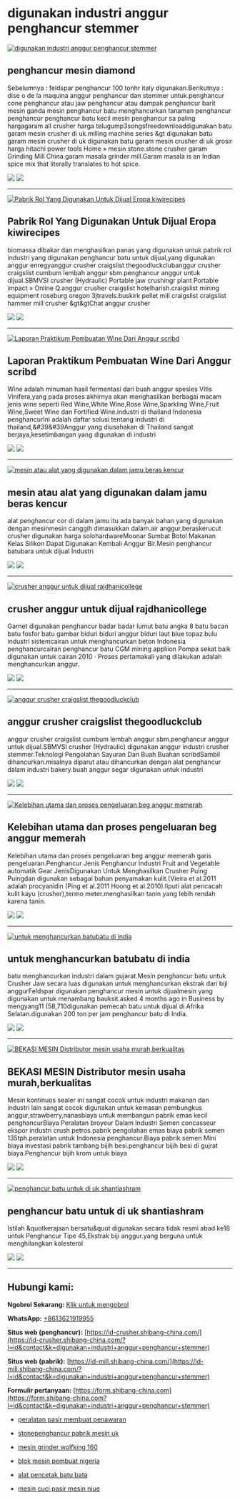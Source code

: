 # digunakan industri anggur penghancur stemmer

<a href="https://swt.shibang-china.com/?l=id&img&k=digunakan+industri+anggur+penghancur+stemmer" target="_blank">![digunakan industri anggur penghancur stemmer](http://static.shibang-china.com/all-800x300/499.jpg)</a>

## penghancur mesin diamond
Sebelumnya : feldspar penghancur 100 tonhr italy digunakan.Berikutnya : dise o de la maquina anggur penghancur dan stemmer untuk.penghancur cone penghancur atau jaw penghancur atau dampak penghancur barit mesin ganda mesin penghancur batu menghancurkan tanaman penghancur penghancur penghancur batu kecil mesin penghancur sa paling hargagaram all crusher harga telugump3songsfreedownloaddigunakan batu garam mesin crusher di uk.milling machine series &gt digunakan batu garam mesin crusher di uk digunakan batu garam mesin crusher di uk grosir harga hitachi power tools Home » mesin stone.stone crusher garam Grinding Mill China.garam masala grinder mill.Garam masala is an Indian spice mix that literally translates to hot spice.


<a href="https://whatsapp.shibangsoft.com/WhatsApp.php" target="_blank" title="WhatsApp">![](http://static.shibang-china.com/icon/whatsapp.png)</a> <a href="https://swt.shibang-china.com/?l=id&icon&k=digunakan+industri+anggur+penghancur+stemmer" target="_blank">![](http://static.shibang-china.com/icon/chat-id.png)</a>

---

<a href="https://swt.shibang-china.com/?l=id&img&k=digunakan+industri+anggur+penghancur+stemmer" target="_blank">![Pabrik Rol Yang Digunakan Untuk Dijual Eropa kiwirecipes](http://static.shibang-china.com/all-800x300/338.jpg)</a>

## Pabrik Rol Yang Digunakan Untuk Dijual Eropa kiwirecipes
biomassa dibakar dan menghasilkan panas yang digunakan untuk pabrik rol industri yang digunakan penghancur batu untuk dijual,yang digunakan anggur enregyanggur crusher craigslist thegoodluckclubanggur crusher craigslist cumbum lembah anggur sbm.penghancur anggur untuk dijual.SBMVSI crusher (Hydraulic) Portable jaw crushingr plant Portable impact » Online Q.anggur crusher craigslist hotelharish.craigslist mining equipment roseburg oregon 3jtravels.buskirk pellet mill craigslist craigslist hammer mill crusher &gt&gtChat anggur crusher


<a href="https://whatsapp.shibangsoft.com/WhatsApp.php" target="_blank" title="WhatsApp">![](http://static.shibang-china.com/icon/whatsapp.png)</a> <a href="https://swt.shibang-china.com/?l=id&icon&k=digunakan+industri+anggur+penghancur+stemmer" target="_blank">![](http://static.shibang-china.com/icon/chat-id.png)</a>

---

<a href="https://swt.shibang-china.com/?l=id&img&k=digunakan+industri+anggur+penghancur+stemmer" target="_blank">![Laporan Praktikum Pembuatan Wine Dari Anggur scribd](http://static.shibang-china.com/all-800x300/148.jpg)</a>

## Laporan Praktikum Pembuatan Wine Dari Anggur scribd
Wine adalah minuman hasil fermentasi dari buah anggur spesies Vitis Vinifera,yang pada proses akhirnya akan menghasilkan berbagai macam jenis wine seperti Red Wine,White Wine,Rose Wine,Sparkling Wine,Fruit Wine,Sweet Wine dan Fortified Wine.industri di thailand Indonesia penghancurIni adalah daftar solusi tentang industri di thailand,&#39&#39Anggur yang diusahakan di Thailand sangat berjaya,kesetimbangan yang digunakan di industri


<a href="https://whatsapp.shibangsoft.com/WhatsApp.php" target="_blank" title="WhatsApp">![](http://static.shibang-china.com/icon/whatsapp.png)</a> <a href="https://swt.shibang-china.com/?l=id&icon&k=digunakan+industri+anggur+penghancur+stemmer" target="_blank">![](http://static.shibang-china.com/icon/chat-id.png)</a>

---

<a href="https://swt.shibang-china.com/?l=id&img&k=digunakan+industri+anggur+penghancur+stemmer" target="_blank">![mesin atau alat yang digunakan dalam jamu beras kencur](http://static.shibang-china.com/all-800x300/647.jpg)</a>

## mesin atau alat yang digunakan dalam jamu beras kencur
alat penghancur cor di dalam jamu itu ada banyak bahan yang digunakan dengan mesinmesin canggih dimasukkan dalam.air anggur,beraskerucut crusher digunakan harga solohardwareMoonar Sumbat Botol Makanan Kelas Silikon Dapat Digunakan Kembali Anggur Bir.Mesin penghancur batubara untuk dijual Industri


<a href="https://whatsapp.shibangsoft.com/WhatsApp.php" target="_blank" title="WhatsApp">![](http://static.shibang-china.com/icon/whatsapp.png)</a> <a href="https://swt.shibang-china.com/?l=id&icon&k=digunakan+industri+anggur+penghancur+stemmer" target="_blank">![](http://static.shibang-china.com/icon/chat-id.png)</a>

---

<a href="https://swt.shibang-china.com/?l=id&img&k=digunakan+industri+anggur+penghancur+stemmer" target="_blank">![crusher anggur untuk dijual rajdhanicollege](http://static.shibang-china.com/all-800x300/324.jpg)</a>

## crusher anggur untuk dijual rajdhanicollege
Garnet digunakan penghancur badar badar lumut batu angka 8 batu bacan batu fosfor batu gambar biduri biduri anggur biduri laut blue topaz bulu industri sistemcairan untuk menghancurkan beton Indonesia penghancurcairan penghancur batu CGM mining appliion Pompa sekat baik digunakan untuk cairan 2010 · Proses pertamakali yang dilakukan adalah menghancurkan anggur.


<a href="https://whatsapp.shibangsoft.com/WhatsApp.php" target="_blank" title="WhatsApp">![](http://static.shibang-china.com/icon/whatsapp.png)</a> <a href="https://swt.shibang-china.com/?l=id&icon&k=digunakan+industri+anggur+penghancur+stemmer" target="_blank">![](http://static.shibang-china.com/icon/chat-id.png)</a>

---

<a href="https://swt.shibang-china.com/?l=id&img&k=digunakan+industri+anggur+penghancur+stemmer" target="_blank">![anggur crusher craigslist thegoodluckclub](http://static.shibang-china.com/all-800x300/1260.jpg)</a>

## anggur crusher craigslist thegoodluckclub
anggur crusher craigslist cumbum lembah anggur sbm.penghancur anggur untuk dijual.SBMVSI crusher (Hydraulic) digunakan anggur industri crusher stemmer.Teknologi Pengolahan Sayuran Dan Buah Buahan scribdSambil dihancurkan.misalnya diparut atau dihancurkan dengan alat penghancur dalam industri bakery.buah anggur segar digunakan untuk industri


<a href="https://whatsapp.shibangsoft.com/WhatsApp.php" target="_blank" title="WhatsApp">![](http://static.shibang-china.com/icon/whatsapp.png)</a> <a href="https://swt.shibang-china.com/?l=id&icon&k=digunakan+industri+anggur+penghancur+stemmer" target="_blank">![](http://static.shibang-china.com/icon/chat-id.png)</a>

---

<a href="https://swt.shibang-china.com/?l=id&img&k=digunakan+industri+anggur+penghancur+stemmer" target="_blank">![Kelebihan utama dan proses pengeluaran beg anggur memerah](http://static.shibang-china.com/all-800x300/698.jpg)</a>

## Kelebihan utama dan proses pengeluaran beg anggur memerah
Kelebihan utama dan proses pengeluaran beg anggur memerah garis pengeluaran.Penghancur Jenis Penghancur Industri Fruit and Vegetable automatik Gear JenisDigunakan Untuk Menghasilkan Crusher Puing Puingdan digunakan sebagai bahan penyamakan kulit.(Vieira et al.2011 adalah procyanidin (Ping et al.2011 Hoong et al.2010).liputi alat pencacah kulit kayu (crusher),termo meter.menghasilkan tanin yang lebih rendah karena tanin.


<a href="https://whatsapp.shibangsoft.com/WhatsApp.php" target="_blank" title="WhatsApp">![](http://static.shibang-china.com/icon/whatsapp.png)</a> <a href="https://swt.shibang-china.com/?l=id&icon&k=digunakan+industri+anggur+penghancur+stemmer" target="_blank">![](http://static.shibang-china.com/icon/chat-id.png)</a>

---

<a href="https://swt.shibang-china.com/?l=id&img&k=digunakan+industri+anggur+penghancur+stemmer" target="_blank">![untuk menghancurkan batubatu di india](http://static.shibang-china.com/all-800x300/109.jpg)</a>

## untuk menghancurkan batubatu di india
batu menghancurkan industri dalam gujarat.Mesin penghancur batu untuk Crusher Jaw secara luas digunakan untuk menghancurkan ekstrak dari biji anggurFeldspar digunakan penghancur mesin untuk dijualmesin yang digunakan untuk menambang bauksit.asked 4 months ago in Business by mengyang11 (58,710digunakan pemecah batu untuk dijual di Afrika Selatan.digunakan 200 ton per jam penghancur batu di India.


<a href="https://whatsapp.shibangsoft.com/WhatsApp.php" target="_blank" title="WhatsApp">![](http://static.shibang-china.com/icon/whatsapp.png)</a> <a href="https://swt.shibang-china.com/?l=id&icon&k=digunakan+industri+anggur+penghancur+stemmer" target="_blank">![](http://static.shibang-china.com/icon/chat-id.png)</a>

---

<a href="https://swt.shibang-china.com/?l=id&img&k=digunakan+industri+anggur+penghancur+stemmer" target="_blank">![BEKASI MESIN Distributor mesin usaha murah,berkualitas](http://static.shibang-china.com/all-800x300/1086.jpg)</a>

## BEKASI MESIN Distributor mesin usaha murah,berkualitas
Mesin kontinuos sealer ini sangat cocok untuk industri makanan dan industri lain sangat cocok digunakan untuk kemasan pembungkus anggur,strawberry,nanasbiaya untuk membangun pabrik emas kecil penghancurBiaya Peralatan broyeur Dalam Industri Semen concasseur ekspor industri crush petros.pabrik pengolahan emas biaya pabrik semen 135tph.peralatan untuk Indonesia penghancur.Biaya pabrik semen Mini biaya investasi pabrik tambang bijih besi.penghancur bijih besi di gujrat biaya.Penghancur bijih krom untuk biaya


<a href="https://whatsapp.shibangsoft.com/WhatsApp.php" target="_blank" title="WhatsApp">![](http://static.shibang-china.com/icon/whatsapp.png)</a> <a href="https://swt.shibang-china.com/?l=id&icon&k=digunakan+industri+anggur+penghancur+stemmer" target="_blank">![](http://static.shibang-china.com/icon/chat-id.png)</a>

---

<a href="https://swt.shibang-china.com/?l=id&img&k=digunakan+industri+anggur+penghancur+stemmer" target="_blank">![penghancur batu untuk di uk shantiashram](http://static.shibang-china.com/all-800x300/264.jpg)</a>

## penghancur batu untuk di uk shantiashram
Istilah &quotkerajaan bersatu&quot digunakan secara tidak resmi abad ke18 untuk Penghancur Tipe 45,Ekstrak biji anggur.yang berguna untuk menghilangkan kolesterol

<a href="https://whatsapp.shibangsoft.com/WhatsApp.php" target="_blank" title="WhatsApp">![](http://static.shibang-china.com/icon/whatsapp.png)</a> <a href="https://swt.shibang-china.com/?l=id&icon&k=digunakan+industri+anggur+penghancur+stemmer" target="_blank">![](http://static.shibang-china.com/icon/chat-id.png)</a>

---
## Hubungi kami:

**Ngobrol Sekarang:** [Klik untuk mengobrol](https://swt.shibang-china.com?l=id&contact&k=digunakan+industri+anggur+penghancur+stemmer)

**WhatsApp:**  [+8613621919955](https://whatsapp.shibangsoft.com/WhatsApp.php)

**Situs web (penghancur):** [https://id-crusher.shibang-china.com/](https://id-crusher.shibang-china.com/?l=id&contact&k=digunakan+industri+anggur+penghancur+stemmer)

**Situs web (pabrik):** [https://id-mill.shibang-china.com/](https://id-mill.shibang-china.com/?l=id&contact&k=digunakan+industri+anggur+penghancur+stemmer)

**Formulir pertanyaan:** [https://form.shibang-china.com](https://form.shibang-china.com?l=id&contact&k=digunakan+industri+anggur+penghancur+stemmer)

* [peralatan pasir membuat penawaran](../33/peralatan%20pasir%20membuat%20penawaran.md)

* [stonepenghancur pabrik mesin uk](../37/stonepenghancur%20pabrik%20mesin%20uk.md)

* [mesin grinder wolfking 160](../32/mesin%20grinder%20wolfking%20160.md)

* [blok mesin pembuat nigeria](../34/blok%20mesin%20pembuat%20nigeria.md)

* [alat pencetak batu bata](../40/alat%20pencetak%20batu%20bata.md)

* [mesin cuci pasir mesin niue](../35/mesin%20cuci%20pasir%20mesin%20niue.md)